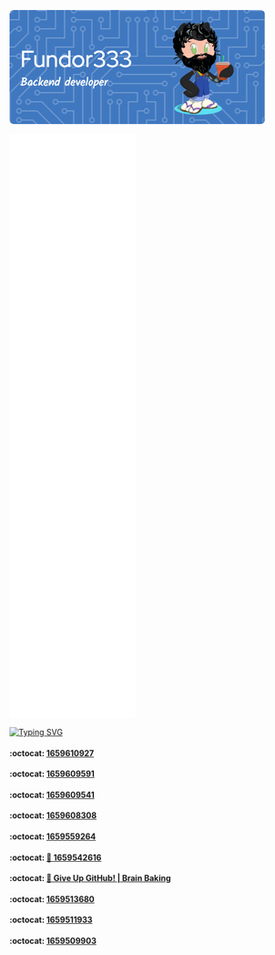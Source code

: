 ![Header](./github-header-image.png)

![Metrics](/github-metrics.svg)

[![Typing SVG](https://readme-typing-svg.herokuapp.com?color=FF4137&lines=Some+of+my+posts)](https://git.io/typing-svg)
<!--START_SECTION:feed-->
#### :octocat: [1659610927](https:&#x2F;&#x2F;fundor333.com&#x2F;social&#x2F;2022&#x2F;08&#x2F;04&#x2F;1659610927&#x2F;) 

#### :octocat: [1659609591](https:&#x2F;&#x2F;fundor333.com&#x2F;social&#x2F;2022&#x2F;08&#x2F;04&#x2F;1659609591&#x2F;) 

#### :octocat: [1659609541](https:&#x2F;&#x2F;fundor333.com&#x2F;social&#x2F;2022&#x2F;08&#x2F;04&#x2F;1659609541&#x2F;) 

#### :octocat: [1659608308](https:&#x2F;&#x2F;fundor333.com&#x2F;social&#x2F;2022&#x2F;08&#x2F;04&#x2F;1659608308&#x2F;) 

#### :octocat: [1659559264](https:&#x2F;&#x2F;fundor333.com&#x2F;social&#x2F;2022&#x2F;08&#x2F;03&#x2F;1659559264&#x2F;) 

#### :octocat: [🔁 1659542616](https:&#x2F;&#x2F;fundor333.com&#x2F;social&#x2F;2022&#x2F;08&#x2F;03&#x2F;1659542616&#x2F;) 

#### :octocat: [💬 Give Up GitHub! | Brain Baking](https:&#x2F;&#x2F;fundor333.com&#x2F;social&#x2F;2022&#x2F;08&#x2F;03&#x2F;1659516036&#x2F;) 

#### :octocat: [1659513680](https:&#x2F;&#x2F;fundor333.com&#x2F;social&#x2F;2022&#x2F;08&#x2F;03&#x2F;1659513680&#x2F;) 

#### :octocat: [1659511933](https:&#x2F;&#x2F;fundor333.com&#x2F;social&#x2F;2022&#x2F;08&#x2F;03&#x2F;1659511933&#x2F;) 

#### :octocat: [1659509903](https:&#x2F;&#x2F;fundor333.com&#x2F;social&#x2F;2022&#x2F;08&#x2F;03&#x2F;1659509903&#x2F;) 

<!--END_SECTION:feed-->
